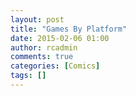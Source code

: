 ```yaml
---
layout: post
title: "Games By Platform"
date: 2015-02-06 01:00
author: rcadmin
comments: true
categories: [Comics]
tags: []
---
```

<a href="../comics/2015/02/06/games-by-platform"><img src="http://dl.bitsmack.com/comics/20150206.jpg" title=""/></a>
